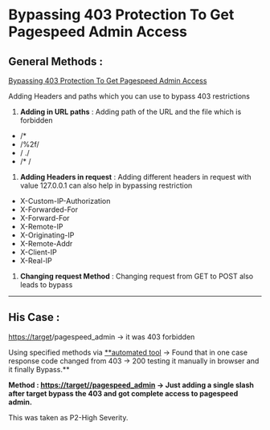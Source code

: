 # Bypassing 403 Protection To Get Pagespeed Admin Access

## General Methods :

[Bypassing 403 Protection To Get Pagespeed Admin Access](https://sapt.medium.com/bypassing-403-protection-to-get-pagespeed-admin-access-822fab64c0b3)

Adding Headers and paths which you can use to bypass 403 restrictions

1. **Adding in URL paths** : Adding path of the URL and the file which is forbidden
- /*
- /%2f/
- / ./
- /* /

1. **Adding Headers in request** : Adding different headers in request with value 127.0.0.1 can also help in bypassing restriction  

- X-Custom-IP-Authorization
- X-Forwarded-For
- X-Forward-For
- X-Remote-IP
- X-Originating-IP
- X-Remote-Addr
- X-Client-IP
- X-Real-IP

1. **Changing request Method** : Changing request from GET to POST also leads to bypass

---

## **His Case :**

[https://target](https://pagespeed.com)/pagespeed_admin  →  it was 403 forbidden

Using specified methods via [**automated tool](https://github.com/iamj0ker/bypass-403) → Found that in one case response code changed from 403 → 200 testing it manually in browser and  it finally Bypass.**

 **Method : [https://target//pagespeed_admin](https://target//pagespeed_admin) → Just adding a single slash after target bypass the 403 and got complete access to pagespeed admin.**

 

This was taken as P2-High Severity.